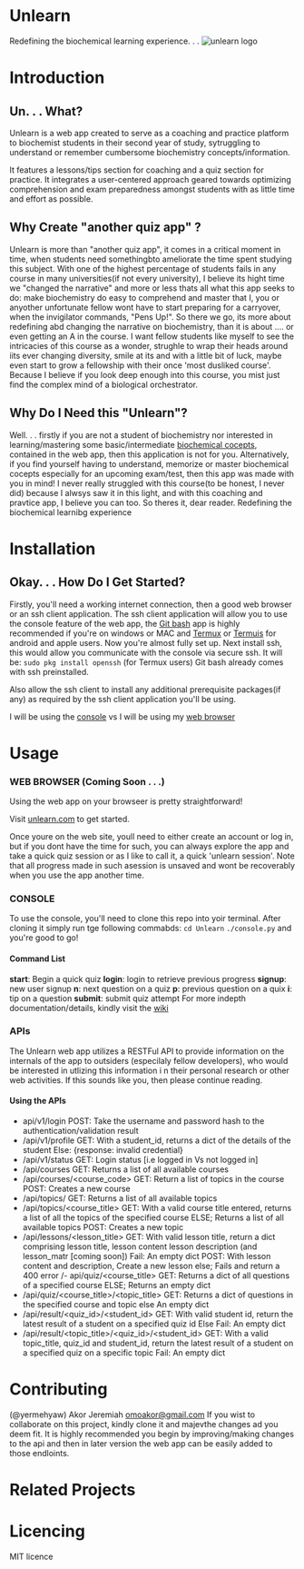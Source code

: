 # Unlearn

Redefining the biochemical learning experience. . .
![unlearn logo](https://)

# Introduction
## Un. . . What?
Unlearn is a web app created to serve as a coaching and practice platform to biochemist students in their second year of study, sytruggling to understand or remember cumbersome biochemistry concepts/information. 

It features a lessons/tips section for coaching and a quiz section for practice. It integrates a user-centered approach geared towards optimizing comprehension and exam preparedness amongst students with as little time and effort as possible.

## Why Create "another quiz app" ?
Unlearn is more than "another quiz app", it comes in a critical moment in time, when students need somethingbto ameliorate the time spent studying this subject. With one of the highest percentage of students fails in any course in many universities(if not every university), I believe its hight time we "changed the narrative" and more or less thats all what this app seeks to do: make biochemistry do easy to comprehend and master that I, you or anyother unfortunate fellow wont have to start preparing for a carryover, when the invigilator commands, "Pens Up!".
So there we go, its more about redefining abd changing the narrative on biochemistry, than it is about .... or even getting an A in the course. I want fellow students like myself to see the intricacies of this course as a wonder, strughle to wrap their heads around iits ever changing diversity, smile at its and with a little bit of luck, maybe even start to grow a fellowship with their once 'most dusliked course'. Because I believe if you look deep enough into this course, you mist just find the complex mind of a biological orchestrator.

## Why Do I Need this "Unlearn"?
Well. . . firstly if you are not a student of biochemistry nor interested in learning/mastering some basic/intermediate [biochemical cocepts](), contained in the web app, then  this application is not for you. Alternatively, if you find yourself having to understand, memorize or master biochemical cocepts especially for an upcoming exam/test, then this app was made with you in mind!
I never really struggled with this course(to be honest, I never did) because I alwsys saw it in this light, and with this coaching and pravtice app, I believe you can too. So theres it, dear reader. Redefining the biochemical learnibg experience

# Installation
## Okay. . . How Do I Get Started?
Firstly, you'll need a working internet connection, then a good web browser or an ssh client application. The ssh client application will allow you to use the console feature of the web app, the [Git bash]() app is highly recommended if you're on windows or MAC and [Termux]() or [Termuis]() for android and apple users.
Now you're almost fully set up. Next install ssh, this would allow you communicate with the console via secure ssh. It will be:
```sudo pkg install openssh``` (for Termux users)
Git bash already comes with ssh preinstalled.

Also allow the ssh client to install any additional prerequisite packages(if any) as required by the ssh client application you'll be using.

I will be using the [console](#console) vs I will be using my [web browser](#web-browser)

# Usage
### WEB BROWSER (Coming Soon . . .)
Using the web app on your browseer is pretty straightforward!

Visit [unlearn.com](www.contrite.unlearn.com) to get started.

Once youre on the web site, youll need to either create an account or log in, but if you dont have the time for such, you can always explore the app and take a quick quiz session or as I like to call it, a quick 'unlearn session'. Note that all progress made in such asession is unsaved and wont be recoverably when you use the app another time.

### CONSOLE
To use the console, you'll need to clone this repo into yoir terminal.
After cloning it simply run tge following commabds:
```cd Unlearn```
```./console.py```
and you're good to go!

#### Command List
**start**: Begin a quick quiz
**login**: login to retrieve previous progress
**signup**: new user signup
**n**: next question on a quiz
**p**: previous question on a quix
**i**: tip on a question
**submit**: submit quiz attempt
For more indepth documentation/details, kindly visit the [wiki]()

### APIs
The Unlearn web app utilizes a RESTFul API to provide information on the internals of the app to outsiders (especilaly fellow developers), who would be interested in utlizing this information i n their personal research or other web activities. If this sounds like you, then please continue reading.
#### Using the APIs
- api/v1/login
POST: Take the username and password hash to the authentication/validation result
- /api/v1/profile
GET: With a student_id, returns a dict of the details of the student
Else: {response:  invalid credential}
- /api/v1/status
GET: Login status [i.e logged in Vs not logged in]
- /api/courses
GET: Returns a list of all available courses
- /api/courses/<course_code>
GET: Return a list of topics in the course
POST: Creates a new course
- /api/topics/
GET:
Returns a list of all available topics
- /api/topics/<course_title>
GET:
With a valid course title entered, returns a list of all the topics of the specified course ELSE;
Returns a list of all available topics
POST:
Creates a new topic
- /api/lessons/<lesson_title>
GET:
With valid lesson title, return a dict comprising lesson title,  lesson content lesson description (and lesson_matr [coming soon])
Fail: An empty dict
POST:
With lesson content and description, Create a new lesson else;
Fails and return a 400 error
/- api/quiz/<course_title>
GET:
Returns a dict of all questions of a specified course ELSE;
Returns an empty dict
- /api/quiz/<course_title>/<topic_title>
GET:
Returns a dict of questions in the specified course and topic else
An empty dict
- /api/result/<quiz_id>/<student_id>
GET:
With valid student id, return the latest result of a student on a specified quiz id Else
Fail: An empty dict
- /api/result/<topic_title>/<quiz_id>/<student_id>
GET:
With a valid topic_title, quiz_id and student_id, return the latest result of a student on a specified quiz on a specific topic
Fail: An empty dict


# Contributing
(@yermehyaw) Akor Jeremiah <omoakor@gmail.com>
If you wist to collaborate on this project, kindly clone it and majevthe changes ad you deem fit.
It is highly recommended you begin by improving/making changes to the api and then in later version the web app can be easily added to those endloints.

# Related Projects


# Licencing
MIT licence
